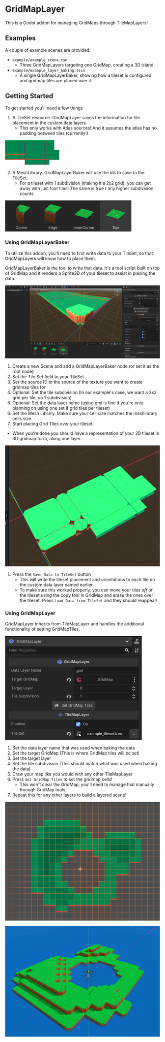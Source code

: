 # GridMapLayer

This is a Godot addon for managing GridMaps through TileMapLayers!

## Examples

A couple of example scenes are provided:
- `example/example_scene.tsn`
	- Three GridMapLayers targeting one GridMap, creating a 3D island.
- `example/example_layer_baking.tscn`
	- A single GridMapLayerBaker, showing how a tileset is configured and gridmap tiles are placed over it.

## Getting Started

To get started you'll need a few things

1. A TileSet resource. GridMapLayer saves the information for tile placement in the custom data layers.
	- This only works with Atlas sources! And it assumes the atlas has no padding between tiles (currently!)
	
![Tileset source](example/assets/grass-texture.png)

2. A MeshLibrary. GridMapLayerBaker will use the ids to save to the TileSet.
	- For a tileset with 1 subdivision (making it a 2x2 grid), you can get away with just four tiles! The same is true r any higher subdivision counts.

![Mesh Library](example/assets/mesh-library.png)

### Using GridMapLayerBaker

To utilize this addon, you'll need to first write data to your TileSet, so that GridMapLayers will know how to place them.

GridMapLayerBaker is the tool to write that data. It's a tool script built on top of GridMap and it renders a Sprite3D of your tileset to assist in placing the data.

![Mesh Library](example/assets/adding-gridmap-tiles.png)

1. Create a new Scene and add a GridMapLayerBaker node (or set it as the root node)
1. Set the Tile Set field to your TileSet
1. Set the source ID to the source of the texture you want to create gridmap tiles for
1. Optional: Set the tile subdivision (In our example's case, we want a 2x2 grid per tile, so 1 subdivision)
1. Optional: Set the data layer name (using gml is fine if you're only planning on using one set if grid tiles per tileset)
1. Set the Mesh Library. Make sure your cell cize matches the meshlibrary cells size. 
1. Start placing Grid Tiles *over* your tileset. 
  - When you're done you should have a representation of your 2D tileset in 3D gridmap form, along one layer.

![Finished Gridmap Tiles](example/assets/finished-gridmap-tiles.png)

1. Press the `Save Data to TileSet` button
	- This will write the tileset placement and orientations to each tile on the custom data layer named earlier.
	- To make sure this worked properly, you can move your tiles *off* of the tileset using the copy tool in GridMap and erase the ones over the tileset. Press `Load Data from TileSet` and they should reappear!

### Using GridMapLayer

GridMapLayer inherits from TileMapLayer and handles the additional functionality of setting GridMapTiles.

![GridMapLayer Properties](example/assets/gridmaplayer-properties.png)

1. Set the data layer name that was used when baking the data 
1. Set the target GridMap (This is where GridMap tiles will be set)
1. Set the target layer
1. Set the tile subdivision (This should match what was used when baking the data)
1. Draw your map like you would with any other TileMapLayer
1. Press `Set GridMap Tiles` to set the gridmap cells! 
	- This won't clear the GridMap, you'll need to manage that manually through GridMap tools.
1. Repeat this for any other layers to build a layered scene!

![Triple layered TileMap](example/assets/example-tilemap.png)

![Triple layered TileMap](example/assets/example-gridmap.png)
